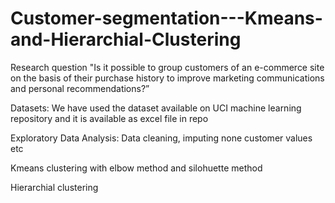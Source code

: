 # Customer-segmentation---Kmeans-and-Hierarchial-Clustering

Research question  "Is it possible to group customers of an e-commerce site on the basis of their purchase history to improve marketing communications and personal recommendations?”

Datasets:
We have used the dataset available on UCI machine learning repository and it is available as excel file in repo

Exploratory Data Analysis:
Data cleaning, imputing none customer values etc

Kmeans clustering with elbow method and silohuette method

Hierarchial clustering 
